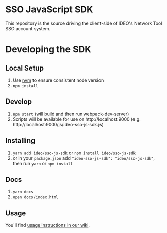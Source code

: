 # SSO JavaScript SDK
This repository is the source driving the client-side of IDEO's Network Tool SSO account system.

# Developing the SDK

## Local Setup

1. Use [nvm](https://github.com/creationix/nvm) to ensure consistent node version
2. `npm install`

## Develop

1. `npm start` (will build and then run webpack-dev-server)
2. Scripts will be available for use on http://localhost:9000 (e.g. http://localhost:9000/js/ideo-sso-js-sdk.js)

## Installing
1. `yarn add ideo/sso-js-sdk` or `npm install ideo/sso-js-sdk`
2. or in your `package.json` add `"ideo-sso-js-sdk": "ideo/sso-js-sdk"`, then run `yarn` or `npm install`

## Docs
1. `yarn docs`
2. `open docs/index.html`

## Usage
You'll find [usage instructions in our wiki](https://github.com/ideo/ideo-products/wiki/Integrating-Ideo-SSO).
